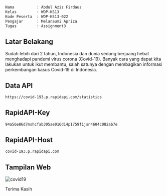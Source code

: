 ```bash
Nama          : Abdul Aziz Firdaus
Kelas         : WDP-KS13
Kode Peserta  : WDP-KS13-022
Pengajar      : Melanaumi Apriza
Tugas         : Assignment3
```

<h2>Latar Belakang</h2>

<p>Sudah lebih dari 2 tahun, Indonesia dan dunia sedang berjuang hebat menghadapi pandemi virus corona (Covid-19). Banyak cara yang dapat kita lakukan untuk ikut membantu, salah satunya dengan membagikan informasi perkembangan kasus Covid-19 di Indonesia.</p>

<h2>Data API</h2>

```bash
https://covid-193.p.rapidapi.com/statistics
```

<h2>RapidAPI-Key</h2>

```bash
94a56e86d7mshcfab305ae016d14p1759f1jsn4604c082ab7e
```

<h2>RapidAPI-Host</h2>

```bash
covid-193.p.rapidapi.com
```

<h2>Tampilan Web</h2>

![covid19](https://github.com/AzizLike29/History_Covid19/assets/119909214/0bf0bfd8-f68b-4c9d-ad9b-4c4ec1bd00a3)

<p>Terima Kasih</p>
